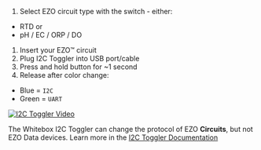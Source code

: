 
1. Select EZO circuit type with the switch - either:
 * RTD or
 * pH / EC / ORP / DO
1. Insert your EZO™ circuit
1. Plug I2C Toggler into USB port/cable
1. Press and hold button for ~1 second
1. Release after color change:
 * Blue =  `I2C`
 * Green = `UART`

 [![I2C Toggler Video](https://img.youtube.com/vi/W-arD9e24OI/0.jpg)](https://www.youtube.com/watch?v=W-arD9e24OI ':target=_blank')

 The Whitebox I2C Toggler can change the protocol of EZO **Circuits**, but not EZO Data devices. Learn more in the [I2C Toggler Documentation](https://www.whiteboxes.ch/docs/i2c-toggler/#/ ':target=_blank')
